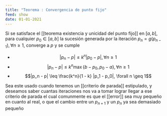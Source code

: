 ```yaml
---
title: "Teorema : Convergencia de punto fijo"
feed: show
date: 01-01-2021
---
```


Si se satisface el [[teorema existencia y unicidad del punto fijo]]  en $[a, b]$, para cualquier $p_0 \in [a, b]$ la sucesión generada por la iteración $p_n = g(p_{n-1}), \forall n \geq 1$, converge a $p$ y se cumple

- $$|p_n - p| \leq k^n |p_0 - p|, \forall n \geq 1$$
- $$|p_n - p| \leq k^n \max\{b - p_0, p_0 - a\}, \forall n \geq 1$$
- $$|p_n - p| \leq \frac{k^n}{1 - k} |p_1 - p_0|, \forall n \geq 1$$

Sea este usado cuando tenemos un [[criterio de parada]] estipulado, y deseamos saber cuantas iteraciones nos va a tomar lograr llegar a ese criterio de parada el cual comunmente es que el [[error]] sea muy pequeño en cuanto al real, o que el cambio entre un $p_{n+1}$ y un $p_n$ ya sea demasiado pequeño

